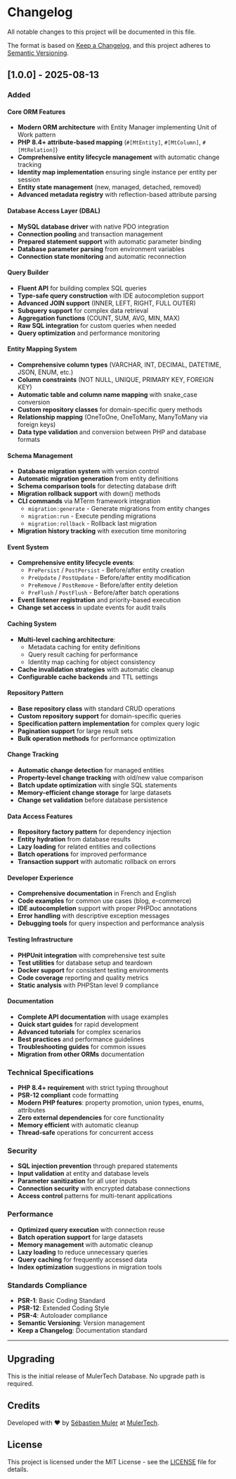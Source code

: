 # Changelog

All notable changes to this project will be documented in this file.

The format is based on [Keep a Changelog](https://keepachangelog.com/en/1.0.0/),
and this project adheres to [Semantic Versioning](https://semver.org/spec/v2.0.0.html).

## [1.0.0] - 2025-08-13

### Added

#### Core ORM Features
- **Modern ORM architecture** with Entity Manager implementing Unit of Work pattern
- **PHP 8.4+ attribute-based mapping** (`#[MtEntity]`, `#[MtColumn]`, `#[MtRelation]`)
- **Comprehensive entity lifecycle management** with automatic change tracking
- **Identity map implementation** ensuring single instance per entity per session
- **Entity state management** (new, managed, detached, removed)
- **Advanced metadata registry** with reflection-based attribute parsing

#### Database Access Layer (DBAL)
- **MySQL database driver** with native PDO integration
- **Connection pooling** and transaction management
- **Prepared statement support** with automatic parameter binding
- **Database parameter parsing** from environment variables
- **Connection state monitoring** and automatic reconnection

#### Query Builder
- **Fluent API** for building complex SQL queries
- **Type-safe query construction** with IDE autocompletion support
- **Advanced JOIN support** (INNER, LEFT, RIGHT, FULL OUTER)
- **Subquery support** for complex data retrieval
- **Aggregation functions** (COUNT, SUM, AVG, MIN, MAX)
- **Raw SQL integration** for custom queries when needed
- **Query optimization** and performance monitoring

#### Entity Mapping System
- **Comprehensive column types** (VARCHAR, INT, DECIMAL, DATETIME, JSON, ENUM, etc.)
- **Column constraints** (NOT NULL, UNIQUE, PRIMARY KEY, FOREIGN KEY)
- **Automatic table and column name mapping** with snake_case conversion
- **Custom repository classes** for domain-specific query methods
- **Relationship mapping** (OneToOne, OneToMany, ManyToMany via foreign keys)
- **Data type validation** and conversion between PHP and database formats

#### Schema Management
- **Database migration system** with version control
- **Automatic migration generation** from entity definitions
- **Schema comparison tools** for detecting database drift
- **Migration rollback support** with down() methods
- **CLI commands** via MTerm framework integration
  - `migration:generate` - Generate migrations from entity changes
  - `migration:run` - Execute pending migrations
  - `migration:rollback` - Rollback last migration
- **Migration history tracking** with execution time monitoring

#### Event System
- **Comprehensive entity lifecycle events**:
  - `PrePersist` / `PostPersist` - Before/after entity creation
  - `PreUpdate` / `PostUpdate` - Before/after entity modification
  - `PreRemove` / `PostRemove` - Before/after entity deletion
  - `PreFlush` / `PostFlush` - Before/after batch operations
- **Event listener registration** and priority-based execution
- **Change set access** in update events for audit trails

#### Caching System
- **Multi-level caching architecture**:
  - Metadata caching for entity definitions
  - Query result caching for performance
  - Identity map caching for object consistency
- **Cache invalidation strategies** with automatic cleanup
- **Configurable cache backends** and TTL settings

#### Repository Pattern
- **Base repository class** with standard CRUD operations
- **Custom repository support** for domain-specific queries
- **Specification pattern implementation** for complex query logic
- **Pagination support** for large result sets
- **Bulk operation methods** for performance optimization

#### Change Tracking
- **Automatic change detection** for managed entities
- **Property-level change tracking** with old/new value comparison
- **Batch update optimization** with single SQL statements
- **Memory-efficient change storage** for large datasets
- **Change set validation** before database persistence

#### Data Access Features
- **Repository factory pattern** for dependency injection
- **Entity hydration** from database results
- **Lazy loading** for related entities and collections
- **Batch operations** for improved performance
- **Transaction support** with automatic rollback on errors

#### Developer Experience
- **Comprehensive documentation** in French and English
- **Code examples** for common use cases (blog, e-commerce)
- **IDE autocompletion** support with proper PHPDoc annotations
- **Error handling** with descriptive exception messages
- **Debugging tools** for query inspection and performance analysis

#### Testing Infrastructure
- **PHPUnit integration** with comprehensive test suite
- **Test utilities** for database setup and teardown
- **Docker support** for consistent testing environments
- **Code coverage** reporting and quality metrics
- **Static analysis** with PHPStan level 9 compliance

#### Documentation
- **Complete API documentation** with usage examples
- **Quick start guides** for rapid development
- **Advanced tutorials** for complex scenarios
- **Best practices** and performance guidelines
- **Troubleshooting guides** for common issues
- **Migration from other ORMs** documentation

### Technical Specifications
- **PHP 8.4+ requirement** with strict typing throughout
- **PSR-12 compliant** code formatting
- **Modern PHP features**: property promotion, union types, enums, attributes
- **Zero external dependencies** for core functionality
- **Memory efficient** with automatic cleanup
- **Thread-safe** operations for concurrent access

### Security
- **SQL injection prevention** through prepared statements
- **Input validation** at entity and database levels
- **Parameter sanitization** for all user inputs
- **Connection security** with encrypted database connections
- **Access control** patterns for multi-tenant applications

### Performance
- **Optimized query execution** with connection reuse
- **Batch operation support** for large datasets
- **Memory management** with automatic cleanup
- **Lazy loading** to reduce unnecessary queries
- **Query caching** for frequently accessed data
- **Index optimization** suggestions in migration tools

### Standards Compliance
- **PSR-1**: Basic Coding Standard
- **PSR-12**: Extended Coding Style
- **PSR-4**: Autoloader compliance
- **Semantic Versioning**: Version management
- **Keep a Changelog**: Documentation standard

---

## Upgrading

This is the initial release of MulerTech Database. No upgrade path is required.

## Credits

Developed with ❤️ by [Sébastien Muler](https://github.com/sebastienmuler) at [MulerTech](https://mulertech.net).

## License

This project is licensed under the MIT License - see the [LICENSE](LICENSE) file for details.
